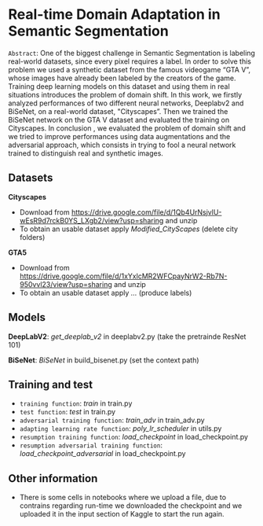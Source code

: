 # Real-time Domain Adaptation in Semantic Segmentation

`Abstract`: One of the biggest challenge in Semantic Segmentation is labeling real-world datasets, since every pixel requires a label. In order to solve this problem we used a synthetic dataset from the famous videogame “GTA V”, whose images have already been labeled by the creators of the game. Training deep learning models on this dataset and using them in real situations introduces the problem of domain shift. In this work, we firstly analyzed performances of two different neural networks, 
Deeplabv2 and BiSeNet, on a real-world dataset, "Cityscapes”. Then we trained the BiSeNet network on the GTA V dataset and evaluated the training on Cityscapes. In conclusion , we evaluated the problem of domain shift and we tried to improve performances using data augmentations and the adversarial approach, which consists in trying to fool a neural network trained to distinguish real and synthetic images.


## Datasets

**Cityscapes**
- Download from https://drive.google.com/file/d/1Qb4UrNsjvlU-wEsR9d7rckB0YS_LXgb2/view?usp=sharing and unzip
- To obtain an usable dataset apply *Modified_CityScapes* (delete city folders)

**GTA5**
- Download from https://drive.google.com/file/d/1xYxlcMR2WFCpayNrW2-Rb7N-950vvl23/view?usp=sharing and unzip
- To obtain an usable dataset apply *...* (produce labels)

## Models

**DeepLabV2**: *get_deeplab_v2* in deeplabv2.py (take the pretrainde ResNet 101)

**BiSeNet**: *BiSeNet* in build_bisenet.py (set the context path)

## Training and test

- `training function`: *train* in train.py
- `test function`: *test* in train.py
- `adversarial training function`: *train_adv* in train_adv.py
- `adapting learning rate function`: *poly_lr_scheduler* in utils.py
- `resumption training function`: *load_checkpoint* in load_checkpoint.py
- `resumption adversarial training function`: *load_checkpoint_adversarial* in load_checkpoint.py

## Other information

- There is some cells in notebooks where we upload a file, due to contrains regarding run-time we downloaded the checkpoint and we uploaded it in the input section of Kaggle to start the run again.
